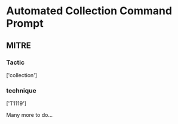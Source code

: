 # Automated Collection Command Prompt

## MITRE

### Tactic
['collection']

### technique
['T1119']

Many more to do...
